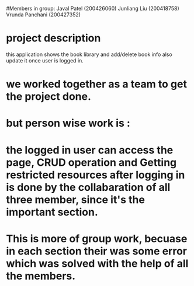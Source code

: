 #Members in group:
Javal Patel (200426060)
Junliang Liu (200418758)
Vrunda Panchani (200427352)


# project description

this application shows the book library and add/delete book info also update it once user is logged in.

# we worked together as a team to get the project done.

# but person wise work is :
# the  logged in user can access the page, CRUD operation and Getting restricted resources after logging in is done by the collabaration of all three member, since it's the important section. 

# This is more of group work, becuase in each section their was some error which was solved with the help of all the members.



